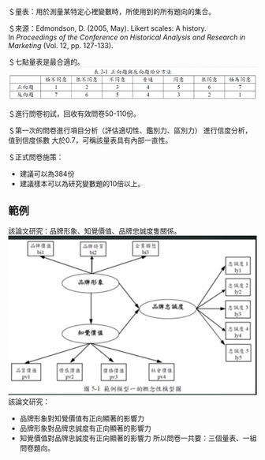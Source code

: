 ＄量表：用於測量某特定心裡變數時，所使用到的所有題向的集合。

＄來源：Edmondson, D. (2005, May). Likert scales: A history. In _Proceedings of the Conference on Historical Analysis and Research in Marketing_ (Vol. 12, pp. 127-133).

＄七點量表是最合適的。
![upgit_20240509_1715196623.png](https://raw.githubusercontent.com/kcwc1029/obsidian-upgit-image/main/2024/05/upgit_20240509_1715196623.png)


＄進行問卷初試，回收有效問卷50-110份。

＄第一次的問卷進行項目分析（評估適切性、鑑別力、區別力）
進行信度分析，值到信度係數 大於0.7，可稱該量表具有內部一直性。

＄正式問卷施策：
- 建議可以為384份
- 建議樣本可以為研究變數題的10倍以上。

## 範例
該論文研究：品牌形象、知覺價值、品牌忠誠度隻關係。
![upgit_20240509_1715238846.png](https://raw.githubusercontent.com/kcwc1029/obsidian-upgit-image/main/2024/05/upgit_20240509_1715238846.png)
該論文研究：
- 品牌形象對知覺價值有正向顯著的影響力
- 品牌形象對品牌忠誠度有正向顯著的影響力
- 知覺價值對品牌忠誠度有正向顯著的影響力
所以問卷一共要：三個量表、一組問卷題向。